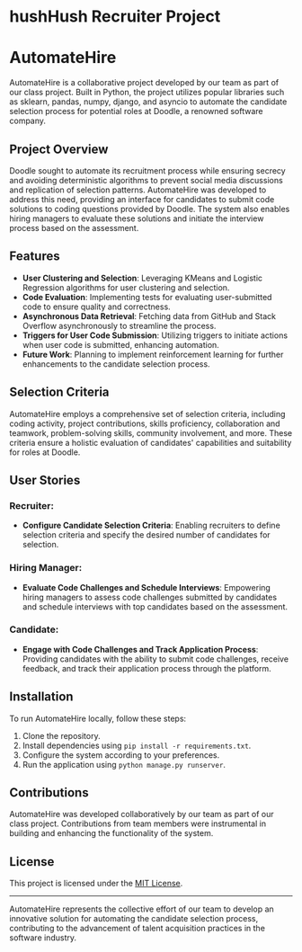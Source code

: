 # hushHush Recruiter Project

# AutomateHire

AutomateHire is a collaborative project developed by our team as part of our class project. Built in Python, the project utilizes popular libraries such as sklearn, pandas, numpy, django, and asyncio to automate the candidate selection process for potential roles at Doodle, a renowned software company.

## Project Overview

Doodle sought to automate its recruitment process while ensuring secrecy and avoiding deterministic algorithms to prevent social media discussions and replication of selection patterns. AutomateHire was developed to address this need, providing an interface for candidates to submit code solutions to coding questions provided by Doodle. The system also enables hiring managers to evaluate these solutions and initiate the interview process based on the assessment.

## Features

- **User Clustering and Selection**: Leveraging KMeans and Logistic Regression algorithms for user clustering and selection.
- **Code Evaluation**: Implementing tests for evaluating user-submitted code to ensure quality and correctness.
- **Asynchronous Data Retrieval**: Fetching data from GitHub and Stack Overflow asynchronously to streamline the process.
- **Triggers for User Code Submission**: Utilizing triggers to initiate actions when user code is submitted, enhancing automation.
- **Future Work**: Planning to implement reinforcement learning for further enhancements to the candidate selection process.

## Selection Criteria

AutomateHire employs a comprehensive set of selection criteria, including coding activity, project contributions, skills proficiency, collaboration and teamwork, problem-solving skills, community involvement, and more. These criteria ensure a holistic evaluation of candidates' capabilities and suitability for roles at Doodle.

## User Stories

### Recruiter:

- **Configure Candidate Selection Criteria**: Enabling recruiters to define selection criteria and specify the desired number of candidates for selection.

### Hiring Manager:

- **Evaluate Code Challenges and Schedule Interviews**: Empowering hiring managers to assess code challenges submitted by candidates and schedule interviews with top candidates based on the assessment.

### Candidate:

- **Engage with Code Challenges and Track Application Process**: Providing candidates with the ability to submit code challenges, receive feedback, and track their application process through the platform.

## Installation

To run AutomateHire locally, follow these steps:

1. Clone the repository.
2. Install dependencies using `pip install -r requirements.txt`.
3. Configure the system according to your preferences.
4. Run the application using `python manage.py runserver`.

## Contributions

AutomateHire was developed collaboratively by our team as part of our class project. Contributions from team members were instrumental in building and enhancing the functionality of the system.

## License

This project is licensed under the [MIT License](LICENSE).

---

AutomateHire represents the collective effort of our team to develop an innovative solution for automating the candidate selection process, contributing to the advancement of talent acquisition practices in the software industry.
